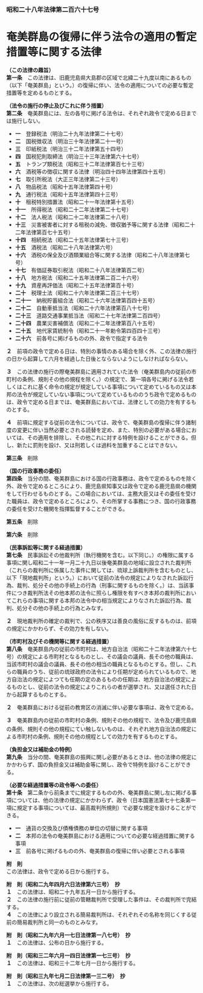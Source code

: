 ### 昭和二十八年法律第二百六十七号  
# 奄美群島の復帰に伴う法令の適用の暫定措置等に関する法律  
  
**（この法律の趣旨）**  
**第一条**　この法律は、旧鹿児島県大島郡の区域で北緯二十九度以南にあるもの（以下「奄美群島」という。）の復帰に伴い、法令の適用についての必要な暫定措置等を定めるものとする。  
  
**（法令の施行の停止及びこれに伴う措置）**  
**第二条**　奄美群島には、左の各号に掲げる法令は、それぞれ政令で定める日までは施行しない。  
* **一**　登録税法（明治二十九年法律第二十七号）  
* **二**　国税徴収法（明治三十年法律第二十一号）  
* **三**　印紙税法（明治三十二年法律第五十四号）  
* **四**　国税犯則取締法（明治三十三年法律第六十七号）  
* **五**　トランプ類税法（昭和三十二年法律第百七十三号）  
* **六**　酒税等の徴収に関する法律（明治四十四年法律第四十五号）  
* **七**　取引所税法（大正三年法律第二十三号）  
* **八**　物品税法（昭和十五年法律第四十号）  
* **九**　通行税法（昭和十五年法律第四十三号）  
* **十**　租税特別措置法（昭和二十一年法律第十五号）  
* **十一**　所得税法（昭和二十二年法律第二十七号）  
* **十二**　法人税法（昭和二十二年法律第二十八号）  
* **十三**　災害被害者に対する租税の減免、徴収猶予等に関する法律（昭和二十二年法律第百七十五号）  
* **十四**　相続税法（昭和二十五年法律第七十三号）  
* **十五**　酒税法（昭和二十八年法律第六号）  
* **十六**　酒税の保全及び酒類業組合等に関する法律（昭和二十八年法律第七号）  
* **十七**　有価証券取引税法（昭和二十八年法律第百二号）  
* **十八**　地方税法（昭和二十五年法律第二百二十六号）  
* **十九**　資産再評価法（昭和二十五年法律第百十号）  
* **二十**　税理士法（昭和二十六年法律第二百三十七号）  
* **二十一**　納税貯蓄組合法（昭和二十六年法律第百四十五号）  
* **二十二**　自動車抵当法（昭和二十六年法律第百八十七号）  
* **二十三**　道路交通事業抵当法（昭和二十七年法律第二百四号）  
* **二十四**　農業災害補償法（昭和二十二年法律第百八十五号）  
* **二十五**　地代家賃統制令（昭和二十一年勅令第四百四十三号）  
* **二十六**　前各号に掲げるものの外、政令で指定する法令  
  
**２**　前項の政令で定める日は、特別の事情のある場合を除く外、この法律の施行の日から起算して六月を経過した日後とならないようにしなければならない。  
  
**３**　この法律の施行の際奄美群島に適用されていた法令（奄美群島内の従前の市町村の条例、規則その他の規程を除く。）の規定で、第一項各号に掲げる法令若しくはこれに基く命令の規定が規定している事項について定めているもの又は本邦の法令が規定していない事項について定めているもののうち政令で定めるものは、政令で定める日までは、奄美群島においては、法律としての効力を有するものとする。  
  
**４**　前項に規定する従前の法令については、政令で、奄美群島の復帰に伴う諸制度の変更に伴い当然必要とされる読替を定め、また、特別の必要がある場合においては、その適用を排除し、その他これに対する特例を設けることができる。但し、新たに罰則を設け、又は刑若しくは過料を加重することはできない。  
  
**第三条**　削除  
  
**（国の行政事務の委任）**  
**第四条**　当分の間、奄美群島における国の行政事務は、政令で定めるものを除く外、政令で定めるところにより、鹿児島県知事又は政令で定める鹿児島県の機関をして行わせるものとする。この場合においては、主務大臣又はその委任を受けた職員は、政令で定めるところにより、その所掌する事務につき、国の行政事務の委任を受けた機関を指揮監督することができる。  
  
**第五条**　削除  
  
**第六条**　削除  
  
**（民事訴訟等に関する経過措置）**  
**第七条**　民事訴訟その他裁判所（執行機関を含む。以下同じ。）の権限に属する事項に関し昭和二十一年一月二十九日以後奄美群島の地域に設立された裁判所（これらの裁判所に係属した事件に関しては、琉球上訴裁判所を含むものとし、以下「現地裁判所」という。）において従前の法令の規定によりなされた訴訟行為、裁判、処分その他の手続上の行為（刑事に関するものを除く。）は、当該事件につき裁判所法その他本邦の法令に照らし権限を有すべき本邦の裁判所においてこれらの事項に関する本邦の法令中の相当規定によりなされた訴訟行為、裁判、処分その他の手続上の行為とみなす。  
  
**２**　現地裁判所の確定の裁判で、公の秩序又は善良の風俗に反するものは、前項の規定にかかわらず、その効力を有しない。  
  
**（市町村及びその機関等に関する経過措置）**  
**第八条**　奄美群島内の従前の市町村は、地方自治法（昭和二十二年法律第六十七号）の規定による市町村となるものとし、その議会の議員、長その他の職員は、当該市町村の議会の議員、長その他の相当の職員となるものとする。但し、これらの職員のうち、従前の琉球政府の法令により任期が定められているもので、地方自治法の規定によつても任期の定のあるものの任期は、地方自治法の規定によるものとし、従前の法令の規定によりこれらの者が選挙され、又は選任された日から起算するものとする。  
  
**２**　奄美群島における従前の教育区の消滅に伴い必要な事項は、政令で定める。  
  
**３**　奄美群島内の従前の市町村の条例、規則その他の規程で、法令及び鹿児島県の条例、規則その他の規程に<ruby>て<rt>ヽ</rt></ruby><ruby>い<rt>ヽ</rt></ruby>触しないものは、それぞれ地方自治法の規定による市町村の条例、規則その他の規程としての効力を有するものとする。  
  
**（負担金又は補助金の特例）**  
**第九条**　当分の間、奄美群島の振興に関し必要があるときは、他の法律の規定にかかわらず、国の負担金又は補助金等に関し、政令で特例を設けることができる。  
  
**（必要な経過措置等の政令等への委任）**  
**第十条**　第二条から前条までに規定するものの外、奄美群島に関し左に掲げる事項については、他の法律の規定にかかわらず、政令（日本国憲法第七十七条第一項に規定する事項については、最高裁判所規則）で必要な規定を設けることができる。  
* **一**　通貨の交換及び債権債務の単位の切替に関する事項  
* **二**　本邦の法令の奄美群島における適用についての必要な経過措置に関する事項  
* **三**　前各号に掲げるものの外、奄美群島の復帰に伴い必要とされる事項  
  
**附　則**  
この法律は、政令で定める日から施行する。  
  
**附　則（昭和二九年四月六日法律第六三号）　抄**  
**１**　この法律は、昭和二十九年五月一日から施行する。  
**２**　この法律の施行前に従前の管轄裁判所で受理した事件は、その裁判所で完結する。  
**４**　この法律により設立される簡易裁判所は、それぞれその名称を同じくする従前の簡易裁判所と同一のものとみなす。  
  
**附　則（昭和二九年六月一七日法律第一八七号）　抄**  
**１**　この法律は、公布の日から施行する。  
  
**附　則（昭和三二年六月一四日法律第一七三号）　抄**  
**１**　この法律は、昭和三十二年七月一日から施行する。  
  
**附　則（昭和三九年七月二日法律第一三二号）　抄**  
**１**　この法律は、次の総選挙から施行する。  
  
